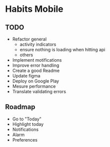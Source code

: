 # Habits Mobile

## TODO

- Refactor general
  - activity indicators
  - ensure nothing is loading when hitting api
  - others
- Implement motifications
- Improve error handling
- Create a good Readme
- Update figma
- Deploy on Google Play
- Mesure performance
- Translate validating errors

## Roadmap

- Go to "Today"
- Highlight today
- Notifications
- Alarm
- Preferences
